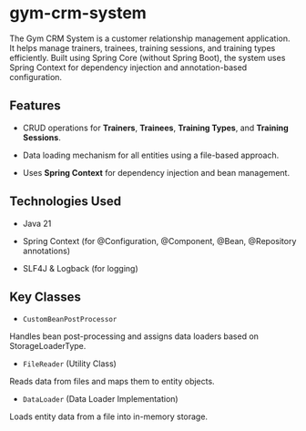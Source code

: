 # gym-crm-system

The Gym CRM System is a customer relationship management application. It helps manage trainers, trainees, training sessions, and training types efficiently. Built using Spring Core (without Spring Boot), the system uses Spring Context for dependency injection and annotation-based configuration.

## Features

- CRUD operations for **Trainers**, **Trainees**, **Training Types**, and **Training Sessions**.

- Data loading mechanism for all entities using a file-based approach.

- Uses **Spring Context** for dependency injection and bean management.

## Technologies Used

- Java 21

- Spring Context (for @Configuration, @Component, @Bean, @Repository annotations)

- SLF4J & Logback (for logging)

## Key Classes
- `CustomBeanPostProcessor`

Handles bean post-processing and assigns data loaders based on StorageLoaderType.
- `FileReader` (Utility Class)

Reads data from files and maps them to entity objects.
- `DataLoader` (Data Loader Implementation)

Loads entity data from a file into in-memory storage.